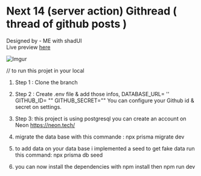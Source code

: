 # Next 14 (server action) Githread ( thread of github posts )

Designed by - ME with shadUI <br/>Live preview [here](https://githread-adam.vercel.app/)<br/>

![Imgur](https://i.imgur.com/T01cqBe.png)

// to run this projet in your local 

1) Step 1 : Clone the branch
2) Step 2 : Create .env file & add those infos,
DATABASE_URL= ''
GITHUB_ID= ""
GITHUB_SECRET=""
You can configure your Github id & secret on settings.

3) Step 3: this project is using postgresql you can create an account on Neon
https://neon.tech/

4) migrate the data base with this commande :
npx prisma migrate dev

5) to add data on your data base i implemented a seed to get fake data run this command:
npx prisma db seed

6) you can now install the dependencies with npm install then npm run dev
